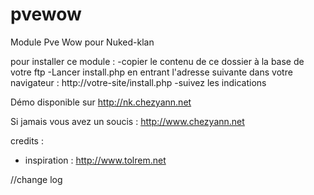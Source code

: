 pvewow
======

Module Pve Wow pour Nuked-klan

pour installer ce module :
-copier le contenu de ce dossier à la base de votre ftp
-Lancer install.php en entrant l'adresse suivante dans votre navigateur : http://votre-site/install.php
-suivez les indications

Démo disponible sur http://nk.chezyann.net

Si jamais vous avez un soucis : http://www.chezyann.net


credits :

* inspiration : http://www.tolrem.net


//change log
